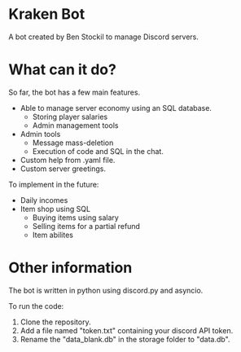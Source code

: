 # Kraken Bot
A bot created by Ben Stockil to manage Discord servers.

# What can it do?
So far, the bot has a few main features.

* Able to manage server economy using an SQL database.
  + Storing player salaries
  + Admin management tools
* Admin tools
  + Message mass-deletion
  + Execution of code and SQL in the chat.
* Custom help from .yaml file.
* Custom server greetings.

To implement in the future:

* Daily incomes
* Item shop using SQL
  + Buying items using salary
  + Selling items for a partial refund
  + Item abilites

# Other information

The bot is written in python using discord.py and asyncio.
<p>To run the code:</p>

1. Clone the repository.
2. Add a file named "token.txt" containing your discord API token.
3. Rename the "data_blank.db" in the storage folder to "data.db".
